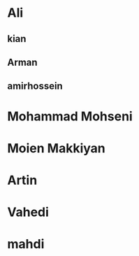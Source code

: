 # Ali 
## kian
## Arman
## amirhossein
# Mohammad Mohseni 
# Moien Makkiyan
# Artin
# Vahedi
# mahdi
